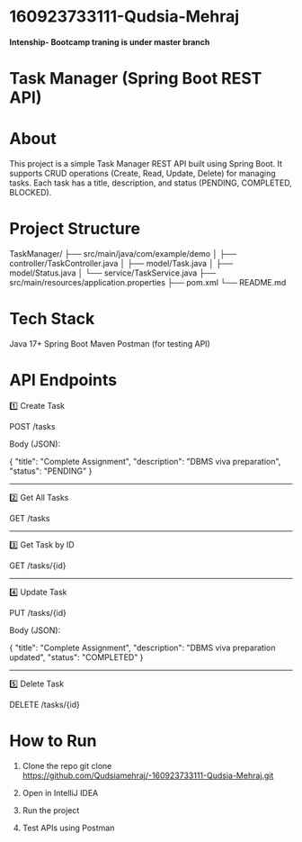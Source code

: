 # 160923733111-Qudsia-Mehraj
#### Intenship- Bootcamp traning is under master branch 

# Task Manager (Spring Boot REST API)

# About

This project is a simple Task Manager REST API built using Spring Boot.
It supports CRUD operations (Create, Read, Update, Delete) for managing tasks.
Each task has a title, description, and status (PENDING, COMPLETED, BLOCKED).

# Project Structure

TaskManager/
 ├── src/main/java/com/example/demo
 │    ├── controller/TaskController.java
 │    ├── model/Task.java
 │    ├── model/Status.java
 │    └── service/TaskService.java
 ├── src/main/resources/application.properties
 ├── pom.xml
 └── README.md

# Tech Stack

Java 17+
Spring Boot
Maven
Postman (for testing API)


# API Endpoints

1️⃣ Create Task

POST /tasks

Body (JSON):

{
  "title": "Complete Assignment",
  "description": "DBMS viva preparation",
  "status": "PENDING"
}


---

2️⃣ Get All Tasks

GET /tasks


---

3️⃣ Get Task by ID

GET /tasks/{id}


---

4️⃣ Update Task

PUT /tasks/{id}

Body (JSON):

{
  "title": "Complete Assignment",
  "description": "DBMS viva preparation updated",
  "status": "COMPLETED"
}


---

5️⃣ Delete Task

DELETE /tasks/{id}


# How to Run

1. Clone the repo
git clone https://github.com/Qudsiamehraj/-160923733111-Qudsia-Mehraj.git

2. Open in IntelliJ IDEA

3. Run the project


4. Test APIs using Postman






